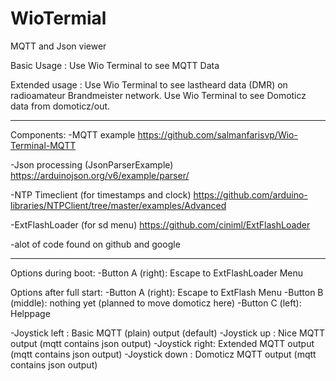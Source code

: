 # WioTermial

MQTT and Json viewer

Basic Usage : Use Wio Terminal to see MQTT Data 

Extended usage :
Use Wio Terminal to see lastheard data (DMR) on radioamateur Brandmeister network.
Use Wio Terminal to see Domoticz data from domoticz/out.

<hr>

Components:
-MQTT example
https://github.com/salmanfarisvp/Wio-Terminal-MQTT

-Json processing (JsonParserExample)
https://arduinojson.org/v6/example/parser/

-NTP Timeclient (for timestamps and clock)
https://github.com/arduino-libraries/NTPClient/tree/master/examples/Advanced

-ExtFlashLoader (for sd menu)
https://github.com/ciniml/ExtFlashLoader

-alot of code found on github and google

--------------------------

Options during boot:
-Button A (right):  Escape to ExtFlashLoader Menu

Options after full start:
-Button A (right):  Escape to ExtFlash Menu
-Button B (middle): nothing yet (planned to move domoticz here)
-Button C (left):   Helppage

-Joystick left : Basic MQTT (plain) output (default)
-Joystick up   : Nice MQTT output (mqtt contains json output)
-Joystick right: Extended MQTT output (mqtt contains json output) 
-Joystick down : Domoticz MQTT output (mqtt contains json output)  
